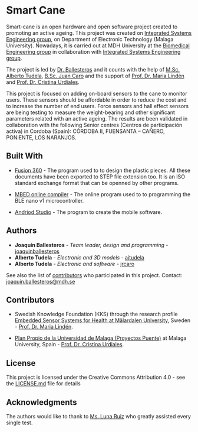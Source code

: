 # Smart Cane

Smart-cane is an open hardware and open software project created to promoting an active ageing. This project was created on [Integrated Systems Engineering group](www.grupoisis.uma.es/), on Department of Electronic Technology (Malaga University). Nowadays, it is carried out at MDH University at the [Biomedical Engineering group](http://www.es.mdh.se/research-groups/32-Biomedical_Engineering) in collaboration with [Integrated Systems Engineering group](www.grupoisis.uma.es/).

The project is led by [Dr. Ballesteros](https://www.researchgate.net/profile/Joaquin_Ballesteros) and it counts with the help of [M.Sc. Alberto Tudela](https://duma.uma.es/duma/buscador/persona/535571bb-1da1-4cbd-a49a-7b0d61c4cd2d/), [B.Sc. Juan Caro](...) and the support of [Prof. Dr. Maria Lindén](http://www.es.mdh.se/staff/114-Maria_Lind__n) and [Prof. Dr. Cristina Urdiales](https://www.researchgate.net/profile/Cristina_Urdiales2).

This project is focused on adding on-board sensors to the cane to monitor users. These sensors should be affordable in order to reduce the cost and to increase the number of end users. Force sensors and hall effect sensors are being testing to measure the weight-bearing and other significant parameters related with an active ageing. The results are been validated in collaboration with the following Senior centres (Centros de participación activa) in Cordoba (Spain): CÓRDOBA II, FUENSANTA – CAÑERO, PONIENTE, LOS NARANJOS.


## Built With
* [Fusion 360](https://www.autodesk.com/products/fusion-360/overview) - The program used to to design the plastic pieces. All these documents have been exported to STEP file extension too. It is an ISO standard exchange format that can be openned by other programs. 

* [MBED online compiler](https://os.mbed.com/handbook/mbed-Compiler) - The online program used to to programming the BLE nano v1 microcontroller. 

* [Andriod Studio](https://developer.android.com/studio/) - The program to create the mobile software.

## Authors

* **Joaquín Ballesteros** - *Team leader, design and programming* - [joaquinballesteros](https://github.com/joaquinballesteros)
* **Alberto Tudela** - *Electronic and 3D models* - [ajtudela](https://github.com/ajtudela)
* **Alberto Tudela** - *Electronic and software* - [jrcaro](https://github.com/jrcaro)

See also the list of [contributors](https://github.com/your/project/contributors) who participated in this project. Contact: joaquin.ballesteros@mdh.se

## Contributors

* Swedish Knowledge Foundation (KKS) through the research profile [Embedded Sensor Systems for Health at Mälardalen University](https://www.mdh.se/forskning/inriktningar/inbyggda-system/ess-h?l=en_UK), Sweden - [Prof. Dr. Maria Lindén](http://www.es.mdh.se/staff/114-Maria_Lind__n).

* [Plan Propio de la Universidad de Malaga (Proyectos Puente)](https://www.uma.es/servicio-de-investigacion/cms/menu/plan-propio-de-investigacion/?set_language=en) at Malaga University, Spain -  [Prof. Dr. Cristina Urdiales](https://www.researchgate.net/profile/Cristina_Urdiales2).

## License

This project is licensed under the Creative Commons Attribution 4.0 - see the [LICENSE.md](https://github.com/joaquinballesteros/Smart-Cane/blob/master/LICENSE) file for details

## Acknowledgments

The authors would like to thank to [Ms. Luna Ruiz](http://lunakageyama.blogspot.com/) who greatly assisted every single test.

